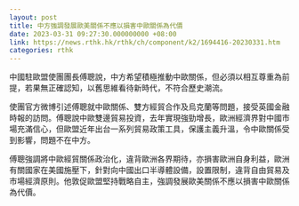 ```yaml
---
layout: post
title: 中方強調發展歐美關係不應以損害中歐關係為代價
date: 2023-03-31 09:27:30.000000000 +08:00
link: https://news.rthk.hk/rthk/ch/component/k2/1694416-20230331.htm
categories: rthk
---
```


中國駐歐盟使團團長傅聰說，中方希望積極推動中歐關係，但必須以相互尊重為前提，若果無正確認知，以舊思維看待新時代，不符合歷史潮流。

使團官方微博引述傅聰就中歐關係、雙方經貿合作及烏克蘭等問題，接受英國金融時報的訪問。傅聰說中歐雙邊貿易投資，去年實現強勁增長，歐洲經濟界對中國市場充滿信心，但歐盟近年出台一系列貿易政策工具，保護主義升溫，令中歐關係受到影響，問題不在中方。

傅聰強調將中歐經貿關係政治化，違背歐洲各界期待，亦損害歐洲自身利益，歐洲有關國家在美國施壓下，針對向中國出口半導體設備，設置限制，違背自由貿易及市場經濟原則。他敦促歐盟堅持戰略自主，強調發展歐美關係不應以損害中歐關係為代價。
